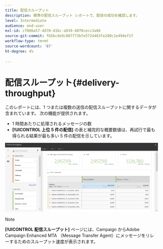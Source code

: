 ```yaml
---
title: 配信スループット
description: 標準の配信スループット レポートで、配信の成功を確認します。
level: Intermediate
audience: end-user
exl-id: cf086a57-dd70-41bc-a039-4070cecc3a66
source-git-commit: fb5bcde9c087f73bfe5724463fe280c1e494ef1f
workflow-type: tm+mt
source-wordcount: '87'
ht-degree: 4%

---
```


# 配信スループット{#delivery-throughput}

このレポートには、1 つまたは複数の送信の配信スループットに関するデータが含まれています。 次の機能が提供されます。

* 1 時間あたりに処理されるメッセージの数
* **[!UICONTROL 上位 5 件の配信]** の表と補完的な概要数値は、再試行で最も得られる結果が最も多い 5 件の配信を示しています。

![](assets/delivery_reports_1.png)

>[!NOTE]
>
>**[!UICONTROL 配信スループット]** ページには、Campaign からAdobe Campaign Enhanced MTA （Message Transfer Agent）にメッセージをリレーするためのスループット速度が表示されます。
